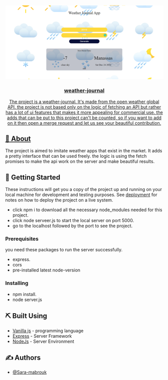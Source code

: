 <p align="center">
  <a href="" rel="noopener">
</p>
<img align="center" width="80% src="./website/img/weather app.PNG">
 <img src="./website/img/weather app.PNG" alt="My app"/>
<h3 align="center">weather-journal</h3>

<p align="center"> 
The project is a weather-journal. It's made from the open weather global API. the project is not based only on the logic of fetching an API but rather has a lot of ui features that makes it more appealing for commercial use. the adds that can be put to this project can't be counted, so if you want to add on it then open a merge request and let us see your beautiful contribution.
    <br> 
</p>

## 🧐 About <a name = "about"></a>

The project is aimed to imitate weather apps that exist in the market. It adds a pretty interface that can be used freely. the logic is using the fetch promises to make the api work on the server and make beautiful results.
## 🏁 Getting Started <a name = "getting_started"></a>
These instructions will get you a copy of the project up and running on your local machine for development and testing purposes. See [deployment](#deployment) for notes on how to deploy the project on a live system.

- click npm i to download all the necessary node_modules needed for this project.
- click node serveer.js to start the local server on port 5000.
- go to the localhost followed by the port to see the project.

### Prerequisites

you need these packages to run the server successfully.

- express.
- cors
- pre-installed latest node-version

### Installing
- npm install.
- node server.js

## ⛏️ Built Using <a name = "built_using"></a>

- [Vanilla js](https://www.javascript.com/) - programming language
- [Express](https://expressjs.com/) - Server Framework
- [NodeJs](https://nodejs.org/en/) - Server Environment

## ✍️ Authors <a name = "authors"></a>

- [@Sara-mabrouk](https://github.com/Sara-mabrouk) 


